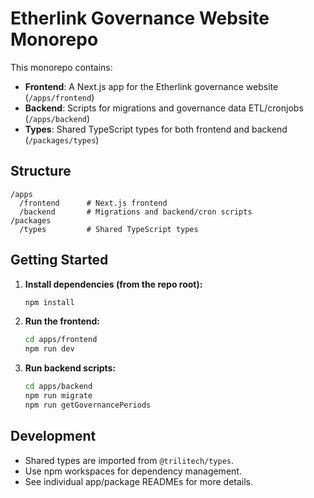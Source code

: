 # Etherlink Governance Website Monorepo

This monorepo contains:

- **Frontend**: A Next.js app for the Etherlink governance website (`/apps/frontend`)
- **Backend**: Scripts for migrations and governance data ETL/cronjobs (`/apps/backend`)
- **Types**: Shared TypeScript types for both frontend and backend (`/packages/types`)

## Structure

```
/apps
  /frontend      # Next.js frontend
  /backend       # Migrations and backend/cron scripts
/packages
  /types         # Shared TypeScript types
```

## Getting Started

1. **Install dependencies (from the repo root):**
   ```sh
   npm install
   ```

2. **Run the frontend:**
   ```sh
   cd apps/frontend
   npm run dev
   ```

3. **Run backend scripts:**
   ```sh
   cd apps/backend
   npm run migrate
   npm run getGovernancePeriods
   ```

## Development

- Shared types are imported from `@trilitech/types`.
- Use npm workspaces for dependency management.
- See individual app/package READMEs for more details.